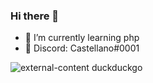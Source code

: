 ### Hi there 👋

- 📃 I’m currently learning php
- 🚬 Discord: Castellano#0001

![external-content duckduckgo](https://user-images.githubusercontent.com/76704451/105390851-cb51b700-5c19-11eb-9ed8-54a010be9467.gif)
